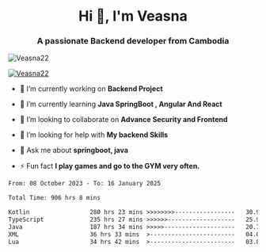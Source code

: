 <h1 align="center">Hi 👋, I'm Veasna</h1>
<h3 align="center">A passionate Backend developer from Cambodia</h3>

<p align="left"> <img src="https://komarev.com/ghpvc/?username=Veasna22&label=Profile%20views&color=0e75b6&style=flat" alt="Veasna22" /> </p>

<p align="left"> <a href="https://github.com/ryo-ma/github-profile-trophy"><img src="https://github-profile-trophy.vercel.app/?username=veasna22&theme=dracula" alt="Veasna22" /></a> </p>

- 🔭 I’m currently working on **Backend Project**

- 🌱 I’m currently learning **Java SpringBoot , Angular And React**

- 👯 I’m looking to collaborate on **Advance Security and Frontend**

- 🤝 I’m looking for help with **My backend Skills**

- 💬 Ask me about **springboot, java**

- ⚡ Fun fact **I play games and go to the GYM very often.**

<!--START_SECTION:waka-->

```txt
From: 08 October 2023 - To: 16 January 2025

Total Time: 906 hrs 8 mins

Kotlin                 280 hrs 23 mins >>>>>>>>-----------------   30.94 %
TypeScript             235 hrs 27 mins >>>>>>-------------------   25.98 %
Java                   187 hrs 34 mins >>>>>--------------------   20.70 %
XML                    36 hrs 33 mins  >------------------------   04.03 %
Lua                    34 hrs 42 mins  >------------------------   03.83 %
```

<!--END_SECTION:waka-->
